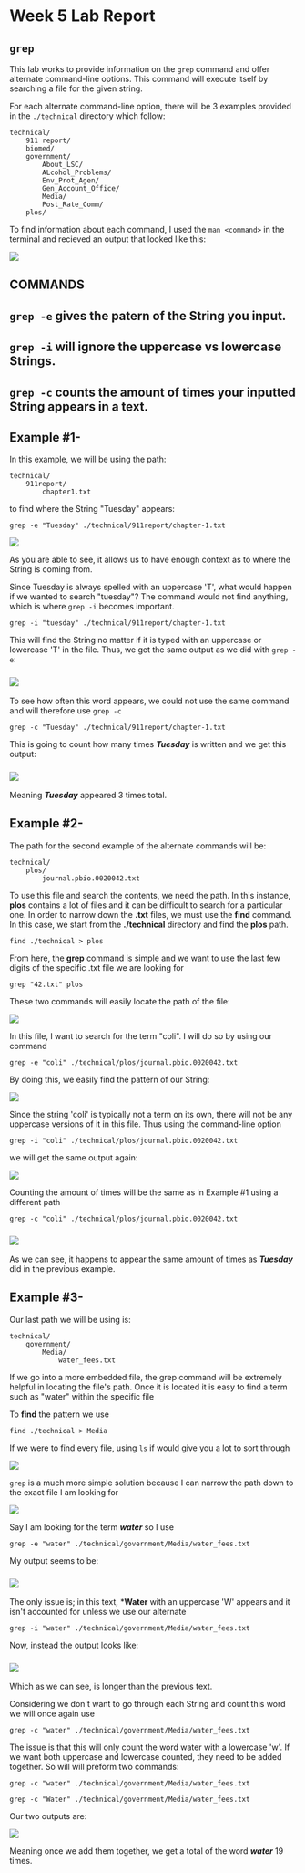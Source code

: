 # Week 5 Lab Report
## `grep` ##

This lab works to provide information on the `grep` command and offer alternate command-line options. This command will execute itself by searching a file for the given string.

For each alternate command-line option, there will be 3 examples provided in the `./technical` directory which follow:
```
technical/
    911 report/
    biomed/
    government/
        About_LSC/
        ALcohol_Problems/
        Env_Prot_Agen/
        Gen_Account_Office/
        Media/
        Post_Rate_Comm/
    plos/
```

To find information about each command, I used the `man <command>` in the terminal and recieved an output that looked like this:

 ![](https://github.com/jraynovi/lab-week-5/blob/main/Screen%20Shot%202022-10-31%20at%203.26.58%20AM.png?raw=true)

## **COMMANDS**
## `grep -e`    gives the patern of the String you input.
## `grep -i`    will ignore the uppercase vs lowercase Strings.
## `grep -c`    counts the amount of times your inputted String appears in a text.

## Example #1- 
In this example, we will be using the path:
```
technical/
    911report/
        chapter1.txt
```
to find where the String "Tuesday" appears: 

```dotnetcli
grep -e "Tuesday" ./technical/911report/chapter-1.txt
```

![](https://github.com/jraynovi/lab-week-5/blob/main/Screen%20Shot%202022-11-03%20at%2010.05.05%20PM.png?raw=true)

As you are able to see, it allows us to have enough context as to where the String is coming from.

Since Tuesday is always spelled with an uppercase 'T', what would happen if we wanted to search "tuesday"? The command would not find anything, which is where `grep -i` becomes important.
```dotnetcli
grep -i "tuesday" ./technical/911report/chapter-1.txt
```
This will find the String no matter if it is typed with an uppercase or lowercase 'T' in the file. Thus, we get the same output as we did with `grep -e`:

### ![](https://github.com/jraynovi/lab-week-5/blob/main/Screen%20Shot%202022-11-03%20at%2012.43.57%20PM.png?raw=true)

To see how often this word appears, we could not use the same command and will therefore use `grep -c`

```dotnetcli
grep -c "Tuesday" ./technical/911report/chapter-1.txt
```
This is going to count how many times ***Tuesday*** is written and we get this output:

### ![](https://github.com/jraynovi/lab-week-5/blob/main/Screen%20Shot%202022-11-03%20at%2012.51.26%20PM.png?raw=true)

Meaning ***Tuesday*** appeared 3 times total.

## Example #2-
The path for the second example of the alternate commands will be:
```
technical/
    plos/
        journal.pbio.0020042.txt
```
To use this file and search the contents, we need the path. In this instance, **plos** contains a lot of files and it can be difficult to search for a particular one. In order to narrow down the **.txt** files, we must use the **find** command. In this case, we start from the **./technical** directory and find the **plos** path.
```dotnetcli
find ./technical > plos
```
From here, the **grep** command is simple and we want to use the last few digits of the specific .txt file we are looking for
```dotnetcli
grep "42.txt" plos
```
These two commands will easily locate the path of the file:

![](https://github.com/jraynovi/lab-week-5/blob/main/Screen%20Shot%202022-11-03%20at%2010.55.49%20PM.png?raw=true)

In this file, I want to search for the term "coli". I will do so by using our command
```dotnetcli
grep -e "coli" ./technical/plos/journal.pbio.0020042.txt
```
By doing this, we easily find the pattern of our String:

![](https://github.com/jraynovi/lab-week-5/blob/main/Screen%20Shot%202022-11-03%20at%203.30.46%20PM.png?raw=true)

Since the string 'coli' is typically not a term on its own, there will not be any uppercase versions of it in this file. Thus using the command-line option 
```dotnetcli
grep -i "coli" ./technical/plos/journal.pbio.0020042.txt
```
we will get the same output again:

![](https://github.com/jraynovi/lab-week-5/blob/main/Screen%20Shot%202022-11-03%20at%203.39.53%20PM.png?raw=true)

Counting the amount of times will be the same as in Example #1 using a different path
```dotnetcli
grep -c "coli" ./technical/plos/journal.pbio.0020042.txt
```

### ![](https://github.com/jraynovi/lab-week-5/blob/main/Screen%20Shot%202022-11-03%20at%203.43.07%20PM.png?raw=true)
As we can see, it happens to appear the same amount of times as ***Tuesday*** did in the previous example.

## Example #3-
Our last path we will be using is:
```dotnetcli
technical/
    government/
        Media/
            water_fees.txt
```
If we go into a more embedded file, the grep command will be extremely helpful in locating the file's path. Once it is located it is easy to find a term such as "water" within the specific file

To **find** the pattern we use
```dotnetcli
find ./technical > Media
```
If we were to find every file, using
`ls` if would give you a lot to sort through

![](https://github.com/jraynovi/lab-week-5/blob/main/Screen%20Shot%202022-11-03%20at%2011.17.42%20PM.png?raw=true)

`grep` is a much more simple solution because I can narrow the path down to the exact file I am looking for

![](https://github.com/jraynovi/lab-week-5/blob/main/Screen%20Shot%202022-11-03%20at%2011.13.33%20PM.png?raw=true)

Say I am looking for the term ***water*** so I use 
```dotnetcli
grep -e "water" ./technical/government/Media/water_fees.txt
```
My output seems to be:

### ![](https://github.com/jraynovi/lab-week-5/blob/main/Screen%20Shot%202022-11-03%20at%2011.28.47%20PM.png?raw=true)

The only issue is; in this text, ***Water** with an uppercase 'W' appears and it isn't accounted for unless we use our alternate
```dotnetcli
grep -i "water" ./technical/government/Media/water_fees.txt
```
Now, instead the output looks like:

### ![](https://github.com/jraynovi/lab-week-5/blob/main/Screen%20Shot%202022-11-03%20at%2011.34.52%20PM.png?raw=true)

Which as we can see, is longer than the previous text.

Considering we don't want to go through each String and count this word we will once again use
```dotnetcli
grep -c "water" ./technical/government/Media/water_fees.txt
```
The issue is that this will only count the word water with a lowercase 'w'. If we want both uppercase and lowercase counted, they need to be added together. So will will preform two commands:
```dotnetcli
grep -c "water" ./technical/government/Media/water_fees.txt

grep -c "Water" ./technical/government/Media/water_fees.txt
```
Our two outputs are:

![](https://github.com/jraynovi/lab-week-5/blob/main/Screen%20Shot%202022-11-03%20at%2011.42.43%20PM.png?raw=true)

Meaning once we add them together, we get a total of the word ***water*** 19 times.
